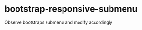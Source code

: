 bootstrap-responsive-submenu
============================

Observe bootstraps submenu and modify accordingly
